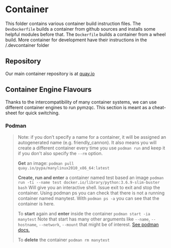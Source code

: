 # Container
This folder contains various container build instruction files.
The `DevDockerfile` builds a container from github sources and installs some helpful modules before that.
The `Dockerfile` builds a container from a wheel build.
More container for development have their instructions in the /.devcontainer folder

## Repository
Our main container repository is at [quay.io](https://quay.io/repository/mwalzer/pymzqc?tab=tags)

## Container Engine Flavours
Thanks to the intercompatibility of many container systems, we can use different container engines to run pymzqc. This section is meant as a cheat-sheet for quick switching.

### Podman
> Note: if you don’t specify a name for a container, it will be assigned an autogenerated name (e.g. friendly_cannon). It also means you will create a different container every time you use `podman run` and keep it if you don't also specify the `--rm` option.
>
> __Get__ an image:
> `podman pull quay.io/pypa/manylinux2010_x86_64:latest`
>
> __Create, run and enter__ a container named test based an image 
> `podman run -ti --name test docker.io/library/python:3.6.9-slim-buster bash`
> Will give you an interactive shell. Issue exit to exit and stop the container.
> Using podman ps you can check that there is not a running container named manytest.
> With `podman ps -a` you can see that the container is here.
>
> To __start__ again and __enter__ inside the container
> `podman start -ia manytest`
> Note that start has many other arguments like `--name`, `--hostname`, `--network`, `--mount` that might be of interest. [See podman docs.](https://docs.podman.io/en/latest/markdown/podman-run.1.html) 
>
> To __delete__ the container
> `podman rm manytest`

